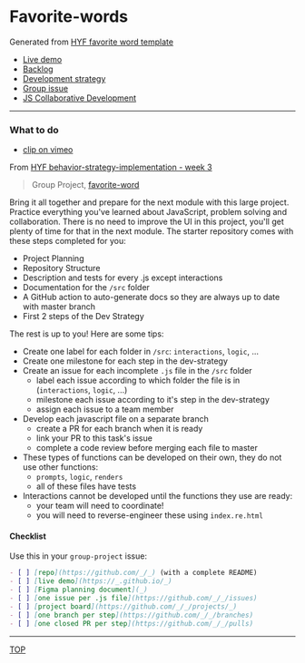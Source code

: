 # Favorite-words

Generated from [HYF favorite word template](https://github.com/HackYourFutureBelgium/favorite-word)    

- [Live demo](https://peymanshahmarimikaeeldarehsi.github.io/favorite-word/)
- [Backlog](./project-planning/backlog.md)
- [Development strategy](./project-planning/development-strategy.md)
- [Group issue](https://github.com/HackYourFutureBelgium/class-11-12/issues/207)
- [JS Collaborative Development](https://github.com/HackYourFutureBelgium/javascript-30)
---
### What to do

- [clip on vimeo](https://vimeo.com/485101478)   

From [HYF behavior-strategy-implementation - week 3](https://github.com/HackYourFutureBelgium/behavior-strategy-implementation)    

> Group Project, [favorite-word](https://github.com/HackYourFutureBelgium/favorite-word)

Bring it all together and prepare for the next module with this large project. Practice everything you've learned about JavaScript, problem solving and collaboration. There is no need to improve the UI in this project, you'll get plenty of time for that in the next module. The starter repository comes with these steps completed for you:

- Project Planning
- Repository Structure
- Description and tests for every .js except interactions
- Documentation for the `/src` folder
- A GitHub action to auto-generate docs so they are always up to date with master branch
- First 2 steps of the Dev Strategy

The rest is up to you! Here are some tips:

- Create one label for each folder in `/src`: `interactions`, `logic`, ...
- Create one milestone for each step in the dev-strategy
- Create an issue for each incomplete `.js` file in the `/src` folder
  - label each issue according to which folder the file is in (`interactions`, `logic`, ...)
  - milestone each issue according to it's step in the dev-strategy
  - assign each issue to a team member
- Develop each javascript file on a separate branch
  - create a PR for each branch when it is ready
  - link your PR to this task's issue
  - complete a code review before merging each file to master
- These types of functions can be developed on their own, they do not use other functions:
  - `prompts`, `logic`, `renders`
  - all of these files have tests
- Interactions cannot be developed until the functions they use are ready:
  - your team will need to coordinate!
  - you will need to reverse-engineer these using `index.re.html`

#### Checklist

Use this in your `group-project` issue:

```markdown
- [ ] [repo](https://github.com/_/_) (with a complete README)
- [ ] [live demo](https://_.github.io/_)
- [ ] [Figma planning document](_)
- [ ] [one issue per .js file](https://github.com/_/_/issues)
- [ ] [project board](https://github.com/_/_/projects/_)
- [ ] [one branch per step](https://github.com/_/_/branches)
- [ ] [one closed PR per step](https://github.com/_/_/pulls)
```

---
[TOP](#favorite-words)


